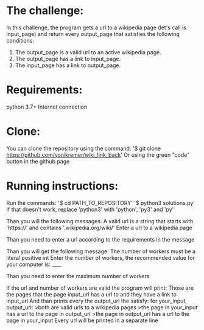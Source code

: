 # The challenge:
In this challenge, the program gets a url to a wikipedia page (let's call is input_page) 
and return every output_page that satisfies the following conditions:
1. The output_page is a valid url to an active wikipedia page.
2. The output_page has a link to input_page.
3. The input_page has a link to output_page.

# Requirements: 
python 3.7+
Internet connection 

# Clone:
You can clone the repository using the command:
'$ git clone https://github.com/yonikremer/wiki_link_back'
Or using the green "code" button in the github page

# Running instructions:
Run the commands:
'$ cd PATH_TO_REPOSITORY'
'$ python3 solutions.py'
If that doesn't work, replace 'python3' with 'python', 'py3' and 'py'

Than you will the following messages: 
A valid url is a string that starts with 'https://' and contains '.wikipedia.org/wiki/'
Enter a url to a wikipedia page

Than you need to enter a url according to the requirements in the message

Than you will get the following message:
The number of workers must be a literal positive int
Enter the number of workers, the recommended value for your computer is: ____

Than you need to enter the maximum number of workers

If the url and number of workers are valid the program will print:
Those are the pages that the page input_url has a url to and they have a link to input_url
And than prints every the output_url the satisfy:
for your_input, output_url:
	>both are valid urls to a wikipedia pages
    >the page in your_input has a url to the page in output_url
    >the page in output_url has a url to the page in your_input
Every url will be printed in a separate line
